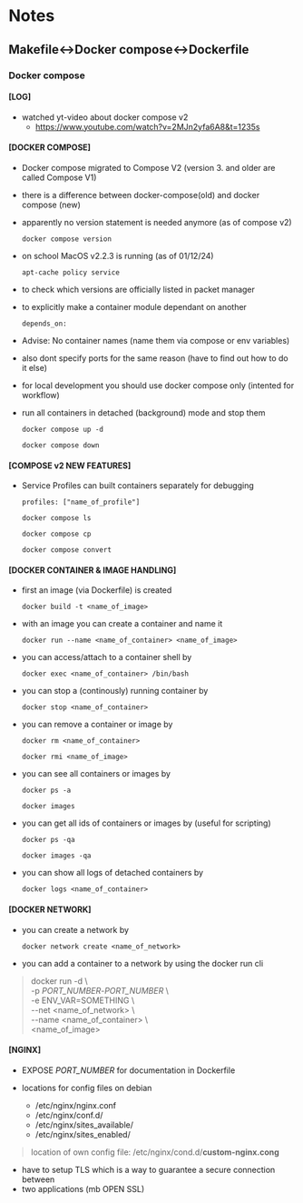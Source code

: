 # Notes

## Makefile<->Docker compose<->Dockerfile

### Docker compose

#### [LOG]
- watched yt-video about docker compose v2
    - https://www.youtube.com/watch?v=2MJn2yfa6A8&t=1235s

#### [DOCKER COMPOSE]
- Docker compose migrated to Compose V2
(version 3. and older are called Compose V1)
- there is a difference between docker-compose(old) and docker compose (new)
- apparently no version statement is needed anymore (as of compose v2)

    ` docker compose version `

- on school MacOS v2.2.3 is running (as of 01/12/24)

    ` apt-cache policy service `

- to check which versions are officially listed in packet manager

- to explicitly make a container module dependant on another

    ` depends_on: `

- Advise: No container names (name them via compose or env variables)
- also dont specify ports for the same reason (have to find out how to do it else)
- for local development you should use docker compose only (intented for workflow)

- run all containers in detached (background) mode and stop them

    ` docker compose up -d `

    ` docker compose down `

#### [COMPOSE v2 NEW FEATURES]

- Service Profiles can built containers separately for debugging

    ` profiles: ["name_of_profile"] `

    ` docker compose ls `

    ` docker compose cp `

    ` docker compose convert `

#### [DOCKER CONTAINER & IMAGE HANDLING]
- first an image (via Dockerfile) is created 

    `docker build -t <name_of_image>`

- with an image you can create a container and name it

    ` docker run --name <name_of_container> <name_of_image> `

- you can access/attach to a container shell by

    ` docker exec <name_of_container> /bin/bash `

- you can stop a (continously) running container by

    ` docker stop <name_of_container> `

- you can remove a container or image by

    ` docker rm <name_of_container> `

    ` docker rmi <name_of_image> `

- you can see all containers or images by

    ` docker ps -a `

    ` docker images `

- you can get all ids of containers or images by (useful for scripting)

    ` docker ps -qa `

    ` docker images -qa `

- you can show all logs of detached containers by

    ` docker logs <name_of_container> `

#### [DOCKER NETWORK]

- you can create a network by

    ` docker network create <name_of_network> `

- you can add a container to a network by using the docker run cli

>   docker run -d \  
>   -p *PORT_NUMBER*-*PORT_NUMBER* \  
>   -e ENV_VAR=SOMETHING \  
>   --net <name_of_network> \  
>   --name <name_of_container> \  
>   <name_of_image>

#### [NGINX]
- EXPOSE *PORT_NUMBER* for documentation in Dockerfile

- locations for config files on debian
    - /etc/nginx/nginx.conf
    - /etc/nginx/conf.d/
    - /etc/nginx/sites_available/
    - /etc/nginx/sites_enabled/

> location of own config file: /etc/nginx/cond.d/**custom-nginx.cong**

- have to setup TLS which is a way to guarantee a secure connection between
- two applications (mb OPEN SSL)
